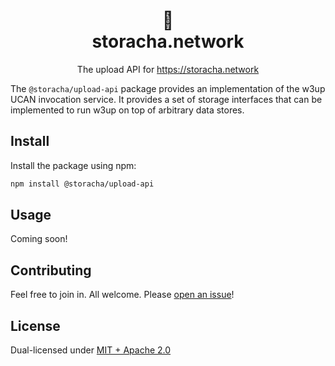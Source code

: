 <h1 align="center">🐔<br/>storacha.network</h1>
<p align="center">The upload API for <a href="https://storacha.network">https://storacha.network</a></p>

The `@storacha/upload-api` package provides an implementation of the w3up
UCAN invocation service. It provides a set of storage interfaces that can
be implemented to run w3up on top of arbitrary data stores.

## Install

Install the package using npm:

```bash
npm install @storacha/upload-api
```

## Usage

Coming soon!

## Contributing

Feel free to join in. All welcome. Please [open an issue](https://github.com/storacha/upload-service/issues)!

## License

Dual-licensed under [MIT + Apache 2.0](https://github.com/storacha/upload-service/blob/main/license.md)
